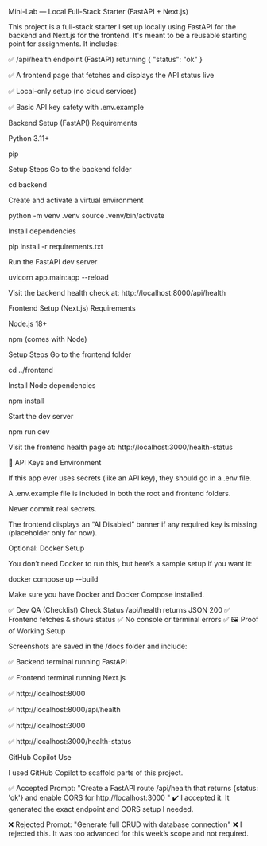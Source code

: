 Mini-Lab — Local Full-Stack Starter (FastAPI + Next.js)

This project is a full-stack starter I set up locally using FastAPI for the backend and Next.js for the frontend.
It's meant to be a reusable starting point for assignments. It includes:

✅ /api/health endpoint (FastAPI) returning { "status": "ok" }

✅ A frontend page that fetches and displays the API status live

✅ Local-only setup (no cloud services)

✅ Basic API key safety with .env.example

Backend Setup (FastAPI)
Requirements

Python 3.11+

pip

Setup Steps
Go to the backend folder

cd backend

Create and activate a virtual environment

python -m venv .venv
source .venv/bin/activate

Install dependencies

pip install -r requirements.txt

Run the FastAPI dev server

uvicorn app.main:app --reload

Visit the backend health check at:
http://localhost:8000/api/health

Frontend Setup (Next.js)
Requirements

Node.js 18+

npm (comes with Node)

Setup Steps
Go to the frontend folder

cd ../frontend

Install Node dependencies

npm install

Start the dev server

npm run dev

Visit the frontend health page at:
http://localhost:3000/health-status

🔐 API Keys and Environment

If this app ever uses secrets (like an API key), they should go in a .env file.

A .env.example file is included in both the root and frontend folders.

Never commit real secrets.

The frontend displays an “AI Disabled” banner if any required key is missing (placeholder only for now).

Optional: Docker Setup

You don’t need Docker to run this, but here’s a sample setup if you want it:

docker compose up --build

Make sure you have Docker and Docker Compose installed.

✅ Dev QA (Checklist)
Check	Status
/api/health returns JSON 200	✅
Frontend fetches & shows status	✅
No console or terminal errors	✅
🖼️ Proof of Working Setup

Screenshots are saved in the /docs folder and include:

✅ Backend terminal running FastAPI

✅ Frontend terminal running Next.js

✅ http://localhost:8000

✅ http://localhost:8000/api/health

✅ http://localhost:3000

✅ http://localhost:3000/health-status

GitHub Copilot Use

I used GitHub Copilot to scaffold parts of this project.

✅ Accepted Prompt:
"Create a FastAPI route /api/health that returns {status: 'ok'} and enable CORS for http://localhost:3000
"
✔️ I accepted it. It generated the exact endpoint and CORS setup I needed.

❌ Rejected Prompt:
"Generate full CRUD with database connection"
❌ I rejected this. It was too advanced for this week’s scope and not required.
